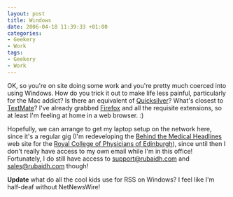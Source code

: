 ```yaml
---
layout: post
title: Windows
date: 2006-04-18 11:39:33 +01:00
categories:
- Geekery
- Work
tags:
- Geekery
- Work
---
```

OK, so you're on site doing some work and you're pretty much coerced into using Windows.  How do you trick it out to make life less painful, particularly for the Mac addict?  Is there an equivalent of [Quicksilver](http://quicksilver.blacktree.com/)?  What's closest to [TextMate](http://macromates.com/)?  I've already grabbed [Firefox](http://www.mozilla.org/) and all the requisite extensions, so at least I'm feeling at home in a web browser. :)

Hopefully, we can arrange to get my laptop setup on the network here, since it's a regular gig (I'm redeveloping the [Behind the Medical Headlines](http://www.behindthemedicalheadlines.com/) web site for the [Royal College of Physicians of Edinburgh](http://www.rcpe.ac.uk/)), since until then I don't really have access to my own email while I'm in this office!  Fortunately, I do still have access to [support@rubaidh.com](mailto:support@rubaidh.com) and [sales@rubaidh.com](mailto:sales@rubaidh.com) though!

**Update** what do all the cool kids use for RSS on Windows?  I feel like I'm half-deaf without NetNewsWire!
